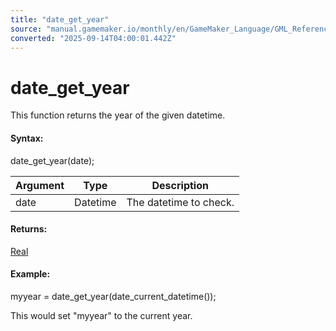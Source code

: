 ```yaml
---
title: "date_get_year"
source: "manual.gamemaker.io/monthly/en/GameMaker_Language/GML_Reference/Maths_And_Numbers/Date_And_Time/date_get_year.htm"
converted: "2025-09-14T04:00:01.442Z"
---
```


# date\_get\_year

This function returns the year of the given datetime.

#### Syntax:

date\_get\_year(date);

| Argument | Type | Description |
| --- | --- | --- |
| date | Datetime | The datetime to check. |

#### Returns:

[Real](../../../../../../../GameMaker_Language/GML_Overview/Data_Types.md)

#### Example:

myyear = date\_get\_year(date\_current\_datetime());

This would set "myyear" to the current year.